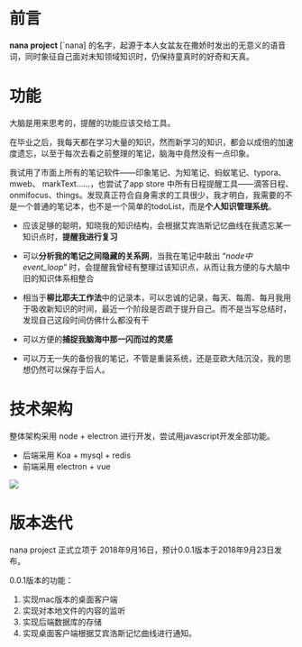 # 前言

**nana project** [`nana] 的名字，起源于本人女盆友在撒娇时发出的无意义的语音词，同时象征自己面对未知领域知识时，仍保持童真时的好奇和天真。



# 功能

大脑是用来思考的，提醒的功能应该交给工具。

在毕业之后，我每天都在学习大量的知识，然而新学习的知识，都会以成倍的加速度遗忘，以至于每次去看之前整理的笔记，脑海中竟然没有一点印象。

我试用了市面上所有的笔记软件——印象笔记、为知笔记、蚂蚁笔记、typora、mweb、 markText……，也尝试了app store 中所有日程提醒工具——滴答日程、onmifocus、things。发现真正符合自身需求的工具很少，我才明白，我需要的不是一个普通的笔记本，也不是一个简单的todoList，而是**个人知识管理系统**。

- 应该足够的聪明，知晓我的知识结构，会根据艾宾浩斯记忆曲线在我遗忘某一知识点时，**提醒我进行复习**

- 可以**分析我的笔记之间隐藏的关系网**，当我在笔记中敲出 “*node中event_loop*” 时，会提醒我曾经有整理过该知识点，从而让我方便的与大脑中旧的知识体系相整合
- 相当于**柳比耶夫工作法**中的记录本，可以忠诚的记录，每天、每周、每月我用于吸收新知识的时间，最近一个阶段是否疏于提升自己。而不是当写总结时，发现自己这段时间仿佛什么都没有干
- 可以方便的**捕捉我脑海中那一闪而过的灵感**
- 可以万无一失的备份我的笔记，不管是重装系统，还是亚欧大陆沉没，我的思想仍然可以保存于后人。





# 技术架构

整体架构采用 node + electron 进行开发，尝试用javascript开发全部功能。

- 后端采用 Koa + mysql + redis
- 前端采用 electron + vue

![](https://ws3.sinaimg.cn/large/006tNbRwgy1fvcnfggrg1j313k0euq4j.jpg)





# 版本迭代

nana project 正式立项于 2018年9月16日，预计0.0.1版本于2018年9月23日发布。

0.0.1版本的功能：

1. 实现mac版本的桌面客户端
2. 实现对本地文件的内容的监听
3. 实现后端数据库的存储
4. 实现桌面客户端根据艾宾浩斯记忆曲线进行通知。

